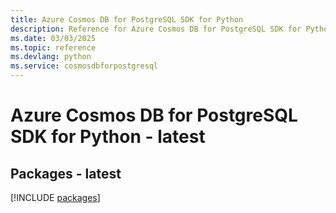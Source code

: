 ```yaml
---
title: Azure Cosmos DB for PostgreSQL SDK for Python
description: Reference for Azure Cosmos DB for PostgreSQL SDK for Python
ms.date: 03/03/2025
ms.topic: reference
ms.devlang: python
ms.service: cosmosdbforpostgresql
---
```

# Azure Cosmos DB for PostgreSQL SDK for Python - latest
## Packages - latest
[!INCLUDE [packages](cosmos-db-for-postgresql-index.md)]